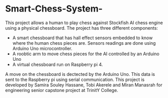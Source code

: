 # Smart-Chess-System-
This project allows a human to play chess against Stockfish AI chess engine using a physical chessboard. 
The project has three different components:
  - A smart chessboard that has hall effect sensors embedded to know where the human chess pieces are. Sensors readings are done using  Arduino Uno microcontroller. 
  - A roobtic arm to move chess pieces for the AI controlled by an Arduino Uno
  - A virtual chessboard run on Raspberry pi 4. 

A move on the chessboard is dectected by the Arduino Uno. This data is sent to the Raspberry pi using serial communication.
This project is developed by Samira Souley Hassane, Tobi Akerele and Miran Manasrah for engineering senior capstone project at TrinitY College. 
